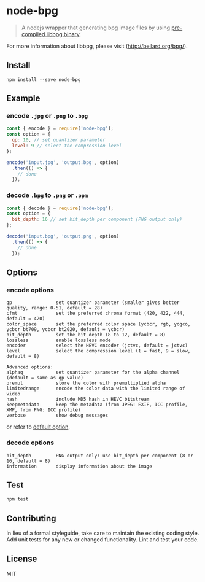 # node-bpg

> A nodejs wrapper that generating bpg image files by using [pre-compiled libbpg binary](https://github.com/thammin/libbpg-bin).

For more information about libbpg, please visit (http://bellard.org/bpg/).

## Install

```
npm install --save node-bpg
```


## Example

### encode `.jpg` or `.png` to `.bpg`
```js
const { encode } = require('node-bpg');
const option = {
  qp: 10, // set quantizer parameter
  level: 9 // select the compression level
};

encode('input.jpg', 'output.bpg', option)
  .then(() => {
    // done
  });
```

### decode `.bpg` to `.png` or `.ppm`
```js
const { decode } = require('node-bpg');
const option = {
  bit_depth: 16 // set bit_depth per component (PNG output only)
};

decode('input.bpg', 'output.png', option)
  .then(() => {
    // done
  });
```


## Options

### encode options
```
qp                set quantizer parameter (smaller gives better quality, range: 0-51, default = 28)
cfmt              set the preferred chroma format (420, 422, 444, default = 420)
color_space       set the preferred color space (ycbcr, rgb, ycgco, ycbcr_bt709, ycbcr_bt2020, default = ycbcr)
bit_depth         set the bit depth (8 to 12, default = 8)
lossless          enable lossless mode
encoder           select the HEVC encoder (jctvc, default = jctvc)
level             select the compression level (1 = fast, 9 = slow, default = 8)

Advanced options:
alphaq            set quantizer parameter for the alpha channel (default = same as qp value)
premul            store the color with premultiplied alpha
limitedrange      encode the color data with the limited range of video
hash              include MD5 hash in HEVC bitstream
keepmetadata      keep the metadata (from JPEG: EXIF, ICC profile, XMP, from PNG: ICC profile)
verbose           show debug messages
```
or refer to [default option](https://github.com/thammin/node-bpg/blob/master/encodeDefault.json).

### decode options
```
bit_depth         PNG output only: use bit_depth per component (8 or 16, default = 8)
information       display information about the image
```

## Test

```js
npm test
```


## Contributing

In lieu of a formal styleguide, take care to maintain the existing coding style.
Add unit tests for any new or changed functionality. Lint and test your code.


## License

MIT
